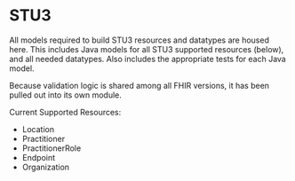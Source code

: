 # STU3

All models required to build STU3 resources and datatypes are housed here.
This includes Java models for all STU3 supported resources (below), and all needed datatypes.
Also includes the appropriate tests for each Java model.

Because validation logic is shared among all FHIR versions, it has been pulled out into its own module.

Current Supported Resources:
  * Location
  * Practitioner
  * PractitionerRole
  * Endpoint
  * Organization

